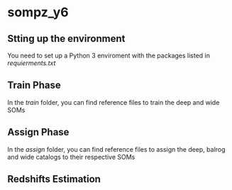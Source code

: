 # sompz_y6

## Stting up the environment

You need to set up a Python 3 enviroment with the packages listed in *requierments.txt*


## Train Phase

In the *train* folder, you can find reference files to train the deep and wide SOMs


## Assign Phase

In the *assign* folder, you can find reference files to assign the deep, balrog and wide catalogs to their respective SOMs


## Redshifts Estimation

